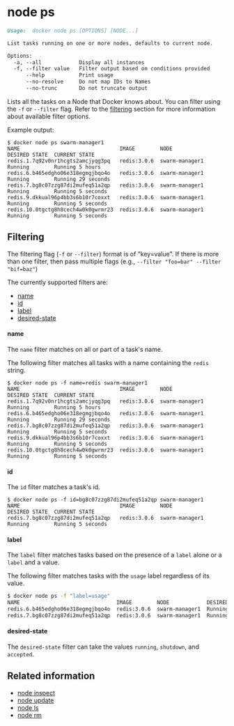 <!--[metadata]>
+++
title = "node ps"
description = "The node ps command description and usage"
keywords = ["node, tasks", "ps"]
aliases = ["/engine/reference/commandline/node_tasks/"]
[menu.main]
parent = "smn_cli"
+++
<![end-metadata]-->

# node ps

```markdown
Usage:  docker node ps [OPTIONS] [NODE...]

List tasks running on one or more nodes, defaults to current node.

Options:
  -a, --all            Display all instances
  -f, --filter value   Filter output based on conditions provided
      --help           Print usage
      --no-resolve     Do not map IDs to Names
      --no-trunc       Do not truncate output
```

Lists all the tasks on a Node that Docker knows about. You can filter using the `-f` or `--filter` flag. Refer to the [filtering](#filtering) section for more information about available filter options.

Example output:

    $ docker node ps swarm-manager1
    NAME                                IMAGE        NODE            DESIRED STATE  CURRENT STATE
    redis.1.7q92v0nr1hcgts2amcjyqg3pq   redis:3.0.6  swarm-manager1  Running        Running 5 hours
    redis.6.b465edgho06e318egmgjbqo4o   redis:3.0.6  swarm-manager1  Running        Running 29 seconds
    redis.7.bg8c07zzg87di2mufeq51a2qp   redis:3.0.6  swarm-manager1  Running        Running 5 seconds
    redis.9.dkkual96p4bb3s6b10r7coxxt   redis:3.0.6  swarm-manager1  Running        Running 5 seconds
    redis.10.0tgctg8h8cech4w0k0gwrmr23  redis:3.0.6  swarm-manager1  Running        Running 5 seconds


## Filtering

The filtering flag (`-f` or `--filter`) format is of "key=value". If there is more
than one filter, then pass multiple flags (e.g., `--filter "foo=bar" --filter "bif=baz"`)

The currently supported filters are:

* [name](#name)
* [id](#id)
* [label](#label)
* [desired-state](#desired-state)

#### name

The `name` filter matches on all or part of a task's name.

The following filter matches all tasks with a name containing the `redis` string.

    $ docker node ps -f name=redis swarm-manager1
    NAME                                IMAGE        NODE            DESIRED STATE  CURRENT STATE
    redis.1.7q92v0nr1hcgts2amcjyqg3pq   redis:3.0.6  swarm-manager1  Running        Running 5 hours
    redis.6.b465edgho06e318egmgjbqo4o   redis:3.0.6  swarm-manager1  Running        Running 29 seconds
    redis.7.bg8c07zzg87di2mufeq51a2qp   redis:3.0.6  swarm-manager1  Running        Running 5 seconds
    redis.9.dkkual96p4bb3s6b10r7coxxt   redis:3.0.6  swarm-manager1  Running        Running 5 seconds
    redis.10.0tgctg8h8cech4w0k0gwrmr23  redis:3.0.6  swarm-manager1  Running        Running 5 seconds


#### id

The `id` filter matches a task's id.

    $ docker node ps -f id=bg8c07zzg87di2mufeq51a2qp swarm-manager1
    NAME                                IMAGE        NODE            DESIRED STATE  CURRENT STATE
    redis.7.bg8c07zzg87di2mufeq51a2qp   redis:3.0.6  swarm-manager1  Running        Running 5 seconds


#### label

The `label` filter matches tasks based on the presence of a `label` alone or a `label` and a
value.

The following filter matches tasks with the `usage` label regardless of its value.

```bash
$ docker node ps -f "label=usage"
NAME                               IMAGE        NODE            DESIRED STATE  CURRENT STATE
redis.6.b465edgho06e318egmgjbqo4o  redis:3.0.6  swarm-manager1  Running        Running 10 minutes
redis.7.bg8c07zzg87di2mufeq51a2qp  redis:3.0.6  swarm-manager1  Running        Running 9 minutes
```


#### desired-state

The `desired-state` filter can take the values `running`, `shutdown`, and `accepted`.


## Related information

* [node inspect](node_inspect.md)
* [node update](node_update.md)
* [node ls](node_ls.md)
* [node rm](node_rm.md)
